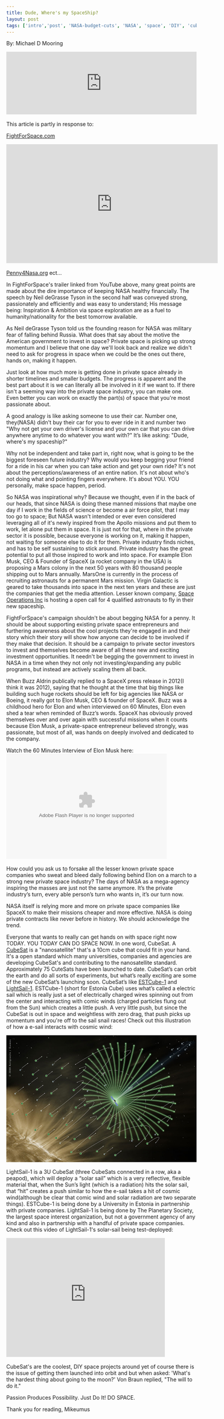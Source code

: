 ```yaml
---
title: Dude, Where's my SpaceShip?
layout: post
tags: ['intro','post', 'NASA-budget-cuts', 'NASA', 'space', 'DIY', 'cubesat', 'private-space', 'private-space-industry']
---
```

By: Michael D Mooring

<iframe width="100%" height="166" scrolling="no" frameborder="no" src="https://w.soundcloud.com/player/?url=http%3A%2F%2Fapi.soundcloud.com%2Ftracks%2F90036242"></iframe>

This article is partly in response to:

<a href=http://fightForSpace.com/ target=_blank> FightForSpace.com</a>
<iframe class=”center-post” width="560" height="315" src="http://www.youtube.com/embed/xSYEdougccY" frameborder="0" allowfullscreen></iframe>

<a href=http://www.penny4nasa.org/ target=_blank>Penny4Nasa.org</a>
ect...

In FightForSpace's trailer linked from YouTube above, many great points are made about the dire importance of keeping NASA healthy financially. The speech by Neil deGrasse Tyson in the second half was conveyed strong, passionately and efficiently and was easy to understand; His message being: Inspiration & Ambition via space exploration are as a fuel to humanity/nationality for the best tomorrow available. 

As Neil deGrasse Tyson told us the founding reason for NASA was military fear of falling behind Russia. What does that say about the motive the American government to invest in space? Private space is picking up strong momentum and I believe that one day we'll look back and realize we didn't need to ask for progress in space when we could be the ones out there, hands on, making it happen.

Just look at how much more is getting done in private space already in shorter timelines and smaller budgets. The progress is apparent and the best part about it is we can literally all be involved in it if we want to. If there isn't a seeming way into the private space industry, you can make one. Even better you can work on exactly the part(s) of space that you're most passionate about. 

A good analogy is like asking someone to use their car. Number one, they(NASA) didn't buy their car for you to ever ride in it and number two "Why not get your own driver's license and your own car that you can drive anywhere anytime to do whatever you want with?" It’s like asking: "Dude, where's my spaceship?"

Why not be independent and take part in, right now, what is going to be the biggest foreseen future industry? Why would you keep begging your friend for a ride in his car when you can take action and get your own ride? It's not about the perceptions/awareness of an entire nation. It's not about who's not doing what and pointing fingers everywhere. It's about YOU. YOU personally, make space happen, period.

So NASA was inspirational why? Because we thought, even if in the back of our heads, that since NASA is doing these manned missions that maybe one day if I work in the fields of science or become a air force pilot, that I may too go to space; But NASA wasn't intended or ever even considered leveraging all of it's newly inspired from the Apollo missions and put them to work, let alone put them in space. It is just not for that, where in the private sector it is possible, because everyone is working on it, making it happen, not waiting for someone else to do it for them. Private industry finds niches, and has to be self sustaining to stick around. Private industry has the great potential to put all those inspired to work and into space. For example Elon Musk, CEO & Founder of SpaceX  (a rocket company in the USA) is proposing a Mars colony in the next 50 years with 80 thousand people shipping out to Mars annually. MarsOne is currently in the process of recruiting astronauts for a permanent Mars mission. Virgin Galactic is geared to take thousands into space in the next ten years and these are just the companies that get the media attention. Lesser known company, <a href=http://www.spaceoperationsinc.com/ target=_blank>Space Operations Inc</a> is hosting a open call for 4 qualified astronauts to fly in their new spaceship. 

FightForSpace's campaign shouldn't be about begging NASA for a penny. It should be about supporting existing private space entrepreneurs and furthering awareness about the cool projects they're engaged in and their story which their story will show how anyone can decide to be involved if they make that decision. It should be a campaign to private sector investors to invest and themselves become aware of all these new and exciting investment opportunities. It needn't be begging the government to invest in NASA in a time when they not only not investing/expanding any public programs, but instead are actively scaling them all back. 

When Buzz Aldrin publically replied to a SpaceX press release in 2012(I think it was 2012), saying that he thought at the time that big things like building such huge rockets should be left for big agencies like NASA or Boeing, it really got to Elon Musk, CEO & founder of SpaceX. Buzz was a childhood hero for Elon and when interviewed on 60 Minutes, Elon even shed a tear when reminded of Buzz’s words. SpaceX has obviously proved themselves over and over again with successful missions when it counts because Elon Musk, a private-space entrepreneur believed strongly, was passionate, but most of all, was hands on deeply involved and dedicated to the company. 

<span class="center-post" style="width:425px;">Watch the 60 Minutes Interview of Elon Musk here:
<embed class="center-post" src="http://cnettv.cnet.com/av/video/cbsnews/atlantis2/cbsnews_player_embed.swf" scale="noscale" salign="lt" type="application/x-shockwave-flash" background="#333333" width="425" height="279" allowFullScreen="true" allowScriptAccess="always" FlashVars="si=254&&contentValue=50125703&shareUrl=http://www.cbsnews.com/video/watch/?id=7410538n" /></span>

How could you ask us to forsake all the lesser known private space companies who sweat and bleed daily following behind Elon on a march to a strong new private space industry? The days of NASA as a mega-agency inspiring the masses are just not the same anymore. It’s the private industry’s turn, every able person’s turn who wants in, it’s our turn now.

NASA itself is relying more and more on private space companies like SpaceX to make their missions cheaper and more effective. NASA is doing private contracts like never before in history. We should acknowledge the trend. 

Everyone that wants to really can get hands on with space right now TODAY. YOU TODAY CAN DO SPACE NOW. In one word, CubeSat. A <a href=http://www.cubesat.org/ target=_blank>CubeSat</a> is a "nanosatellite" that's a 10cm cube that could fit in your hand. It's a open standard which many universities, companies and agencies are developing CubeSat's and contributing to the nanosatellite standard. Approximately 75 CuteSats have been launched to date. CubeSat’s can orbit the earth and do all sorts of experiments, but what’s really exciting are some of the new CubeSat’s launching soon. CubeSat’s like <a href=http://en.wikipedia.org/wiki/ESTCube-1 target=_blank>ESTCube-1</a> and <a href=http://en.wikipedia.org/wiki/LightSail-1 target=_blank>LightSail-1</a>. ESTCube-1 (short for Estonia Cube) uses what’s called a electric sail which is really just a set of electrically charged wires spinning out from the center and interacting with comic winds (charged particles flung out from the Sun) which creates a little push. A very little push, but since the CubeSat is out in space and weightless with zero drag, that push picks up momentum and you're off to the sail snail races! Check out this illustration of how a e-sail interacts with cosmic wind:

<img src="/img/AlexandreSzames.jpg" alt="Alexandre Szames Electric Sail illustration"/>

 LightSail-1 is a 3U CubeSat (three CubeSats connected in a row, aka a peapod), which will deploy a “solar sail” which is a very reflective, flexible material that, when the Sun’s light (which is a radiation) hits the solar sail, that “hit” creates a push similar to how the e-sail takes a hit of cosmic wind(although be clear that comic wind and solar radiation are two separate things). ESTCube-1 is being done by a University in Estonia in partnership with private companies. LightSail-1 is being done by The Planetary Society, the largest space interest organization, but not a government agency of any kind and also in partnership with a handful of private space companies. Check out this video of LightSail-1's solar-sail being test-deployed:

<iframe width="420" height="315" class="center-post" src="http://www.youtube.com/embed/YMMA6bk7Kp4" frameborder="0" allowfullscreen></iframe>

 CubeSat's are the coolest, DIY space projects around yet of course there is the issue of getting them launched into orbit and but when asked: 'What's the hardest thing about going to the moon?' 
Von Braun replied, "The will to do it." 

Passion Produces Possibility. Just Do It! DO SPACE.


Thank you for reading,
Mikeumus 









